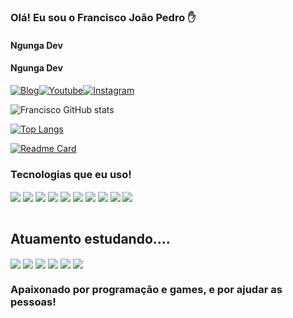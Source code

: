 ### Olá! Eu sou o Francisco João Pedro ✋
#### Ngunga Dev
#### Ngunga Dev

[![Blog](https://img.shields.io/badge/Hashnode-2962FF?style=for-the-badge&logo=hashnode&logoColor=white)](https://ngungadev.hashnode.dev/)[![Youtube](https://img.shields.io/badge/YouTube-FF0000?style=for-the-badge&logo=youtube&logoColor=white
)](https://www.youtube.com/channel/UCsFKJk_Cd4nDYVhlV5Qz3Lg)[![Instagram](https://img.shields.io/badge/Instagram-E4405F?style=for-the-badge&logo=instagram&logoColor=white
)]()


![Francisco GitHub stats](https://github-readme-stats.vercel.app/api?username=franciscojoaopedro&show_icons=true&theme=radical)

[![Top Langs](https://github-readme-stats.vercel.app/api/top-langs/?username=franciscojoaopedro)](https://github.com/anuraghazra/github-readme-stats)

[![Readme Card](https://github-readme-stats.vercel.app/api/pin/?username=franciscojoaopedro&repo=github-readme-stats)](https://github.com/franciscojoaopedro/github-readme-stats)

### Tecnologias que eu uso!

<div style="display:inline_block">

<img align="center" src="https://img.shields.io/badge/HTML5-E34F26?style=for-the-badge&logo=html5&logoColor=white" />
 <img align="center" src="https://img.shields.io/badge/CSS3-1572B6?style=for-the-badge&logo=css3&logoColor=white
" />
<img align="center" src="https://img.shields.io/badge/HTML-239120?style=for-the-badge&logo=html5&logoColor=white" />
<img align="center" src="https://img.shields.io/badge/Sass-CC6699?style=for-the-badge&logo=sass&logoColor=white" />
<img align="center" src="https://img.shields.io/badge/CSS-239120?&style=for-the-badge&logo=css3&logoColor=white
" />
<img align="center" src="https://img.shields.io/badge/CSS3-1572B6?style=for-the-badge&logo=css3&logoColor=white
" />
<img align="center" src="https://img.shields.io/badge/JavaScript-F7DF1E?style=for-the-badge&logo=javascript&logoColor=black" />
<img align="center" src="https://img.shields.io/badge/JavaScript-323330?style=for-the-badge&logo=javascript&logoColor=F7DF1E" />

<img align="center" src="https://img.shields.io/badge/TypeScript-007ACC?style=for-the-badge&logo=typescript&logoColor=white" />
<img align="center" src="https://img.shields.io/badge/Bootstrap-563D7C?style=for-the-badge&logo=bootstrap&logoColor=white" />
</div>
<br>

## Atuamento estudando....

<div style="display:inline_block" >
<img align="center" src="https://img.shields.io/badge/Node.js-43853D?style=for-the-badge&logo=node.js&logoColor=white" />
<img align="center" src="https://img.shields.io/badge/Python-14354C?style=for-the-badge&logo=python&logoColor=white" />

<img align="center" src="https://img.shields.io/badge/React-20232A?style=for-the-badge&logo=react&logoColor=61DAFB" />
<img align="center" src="https://img.shields.io/badge/React_Native-20232A?style=for-the-badge&logo=react&logoColor=61DAFB" />

<img align="center" src="https://img.shields.io/badge/Tailwind_CSS-38B2AC?style=for-the-badge&logo=tailwind-css&logoColor=white" />
<img align="center" src="https://img.shields.io/badge/styled--components-DB7093?style=for-the-badge&logo=styled-components&logoColor=white" />

</div>

### Apaixonado por programação e games, e por ajudar as pessoas!
